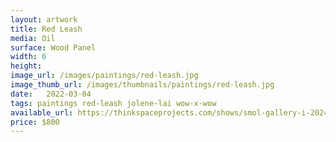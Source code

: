 ```yaml
---
layout: artwork
title: Red Leash
media: Oil
surface: Wood Panel
width: 6
height: 
image_url: /images/paintings/red-leash.jpg
image_thumb_url: /images/thumbnails/paintings/red-leash.jpg
date:   2022-03-04
tags: paintings red-leash jolene-lai wow-x-wow
available_url: https://thinkspaceprojects.com/shows/smol-gallery-i-2024/show-pieces/?preview=s1770l
price: $800
---
```


